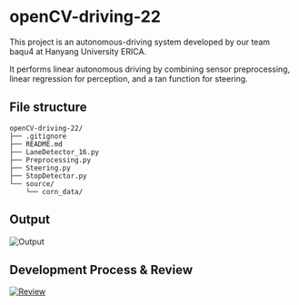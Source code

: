 # openCV-driving-22
This project is an autonomous-driving system developed by our team baqu4 at Hanyang University ERICA.

It performs linear autonomous driving by combining sensor preprocessing, linear regression for perception, and a tan function for steering.

## File structure
``` plaintext
openCV-driving-22/
├── .gitignore
├── README.md
├── LaneDetector_16.py
├── Preprocessing.py
├── Steering.py
├── StopDetector.py
└── source/
    └── corn_data/
```

## Output
![Output](https://github.com/user-attachments/assets/bccc4ae2-27b4-4ca4-8698-3d92cb568c99)

## Development Process & Review
[![Review](https://github.com/user-attachments/assets/48e105c5-d63c-423c-a14e-01f4a0ef5308)](https://codezaram.tistory.com/category/%ED%8C%80%20%ED%94%84%EB%A1%9C%EC%A0%9D%ED%8A%B8/%EC%9E%90%EC%9C%A8%EC%A3%BC%ED%96%89%20%EA%B0%9C%EB%B0%9C%28baqu4%29)
